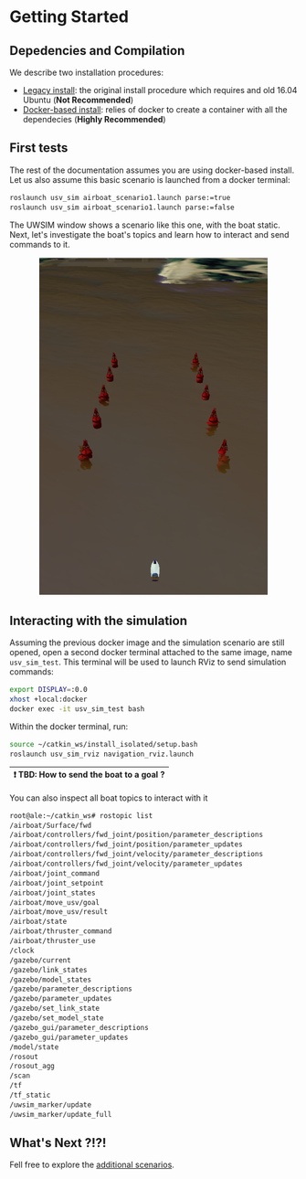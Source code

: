 
# Getting Started


## Depedencies and Compilation

We describe two installation procedures: 
 - [Legacy install](./install_legacy.md): the original install procedure which requires and old 16.04 Ubuntu (**Not Recommended**)
 - [Docker-based install](./install_docker.md): relies of docker to create a container with all the dependecies (**Highly Recommended**)

## First tests

The rest of the documentation assumes you are using docker-based install. Let us also assume this basic scenario is launched from a docker terminal:

```bash
roslaunch usv_sim airboat_scenario1.launch parse:=true
roslaunch usv_sim airboat_scenario1.launch parse:=false
```

The UWSIM window shows a scenario like this one, with the boat static. Next, let's investigate the boat's topics and learn how to interact and send commands to it.

<p align="center">
  <img src="./images/first_scenario.png" width="400" alt="Firtst USV_SIM scenario"/>
</p>


## Interacting with the simulation

Assuming the previous docker image and the simulation scenario are still opened, open a second docker terminal attached to the same image, name `usv_sim_test`. This terminal will be used to launch RViz to send simulation commands:

```bash
export DISPLAY=:0.0
xhost +local:docker
docker exec -it usv_sim_test bash
```
Within the docker terminal, run: 

```bash
source ~/catkin_ws/install_isolated/setup.bash
roslaunch usv_sim_rviz navigation_rviz.launch
```

| :exclamation:  TBD: How to send the boat to a goal ?  |
|-------------------------------------------------------|

You can also inspect all boat topics to interact with it

```bash
root@ale:~/catkin_ws# rostopic list 
/airboat/Surface/fwd
/airboat/controllers/fwd_joint/position/parameter_descriptions
/airboat/controllers/fwd_joint/position/parameter_updates
/airboat/controllers/fwd_joint/velocity/parameter_descriptions
/airboat/controllers/fwd_joint/velocity/parameter_updates
/airboat/joint_command
/airboat/joint_setpoint
/airboat/joint_states
/airboat/move_usv/goal
/airboat/move_usv/result
/airboat/state
/airboat/thruster_command
/airboat/thruster_use
/clock
/gazebo/current
/gazebo/link_states
/gazebo/model_states
/gazebo/parameter_descriptions
/gazebo/parameter_updates
/gazebo/set_link_state
/gazebo/set_model_state
/gazebo_gui/parameter_descriptions
/gazebo_gui/parameter_updates
/model/state
/rosout
/rosout_agg
/scan
/tf
/tf_static
/uwsim_marker/update
/uwsim_marker/update_full
```

## What's Next ?!?!

Fell free to explore the [additional scenarios](./additional_scenarios.md).
